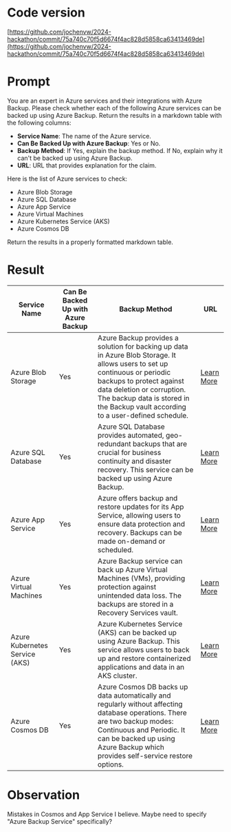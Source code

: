 # Code version
[https://github.com/jochenvw/2024-hackathon/commit/75a740c70f5d6674f4ac828d5858ca63413469de](https://github.com/jochenvw/2024-hackathon/commit/75a740c70f5d6674f4ac828d5858ca63413469de)

# Prompt
You are an expert in Azure services and their integrations with Azure Backup. Please check whether each of the following Azure services can be backed up using Azure Backup. 
Return the results in a markdown table with the following columns:

- **Service Name**: The name of the Azure service.
- **Can Be Backed Up with Azure Backup**: Yes or No.
- **Backup Method**: If Yes, explain the backup method. If No, explain why it can't be backed up using Azure Backup.
- **URL**: URL that provides explanation for the claim.

Here is the list of Azure services to check:

- Azure Blob Storage
- Azure SQL Database
- Azure App Service
- Azure Virtual Machines
- Azure Kubernetes Service (AKS)
- Azure Cosmos DB

Return the results in a properly formatted markdown table.

# Result

| Service Name | Can Be Backed Up with Azure Backup | Backup Method | URL |
|--------------|------------------------------------|---------------|-----|
| Azure Blob Storage | Yes | Azure Backup provides a solution for backing up data in Azure Blob Storage. It allows users to set up continuous or periodic backups to protect against data deletion or corruption. The backup data is stored in the Backup vault according to a user-defined schedule. | [Learn More](https://learn.microsoft.com/en-us/azure/backup/blob-backup-overview) |
| Azure SQL Database | Yes | Azure SQL Database provides automated, geo-redundant backups that are crucial for business continuity and disaster recovery. This service can be backed up using Azure Backup. | [Learn More](https://learn.microsoft.com/en-us/azure/azure-sql/database/automated-backups-overview?view=azuresql) |
| Azure App Service | Yes | Azure offers backup and restore updates for its App Service, allowing users to ensure data protection and recovery. Backups can be made on-demand or scheduled. | [Learn More](https://learn.microsoft.com/en-us/azure/app-service/manage-backup) |
| Azure Virtual Machines | Yes | Azure Backup service can back up Azure Virtual Machines (VMs), providing protection against unintended data loss. The backups are stored in a Recovery Services vault. | [Learn More](https://learn.microsoft.com/en-us/azure/backup/backup-azure-vms-introduction) |
| Azure Kubernetes Service (AKS) | Yes | Azure Kubernetes Service (AKS) can be backed up using Azure Backup. This service allows users to back up and restore containerized applications and data in an AKS cluster. | [Learn More](https://learn.microsoft.com/en-us/azure/backup/azure-kubernetes-service-backup-overview) |
| Azure Cosmos DB | Yes | Azure Cosmos DB backs up data automatically and regularly without affecting database operations. There are two backup modes: Continuous and Periodic. It can be backed up using Azure Backup which provides self-service restore options. | [Learn More](https://learn.microsoft.com/en-us/azure/cosmos-db/online-backup-and-restore) |

# Observation
Mistakes in Cosmos and App Service I believe. Maybe need to specify "Azure Backup Service" specifically? 